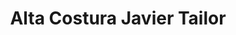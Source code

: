 ---
title: "Alta Costura Javier Tailor"
url: /cojutepeque/alta-costura-javier-tailor/
shop: sastre
---